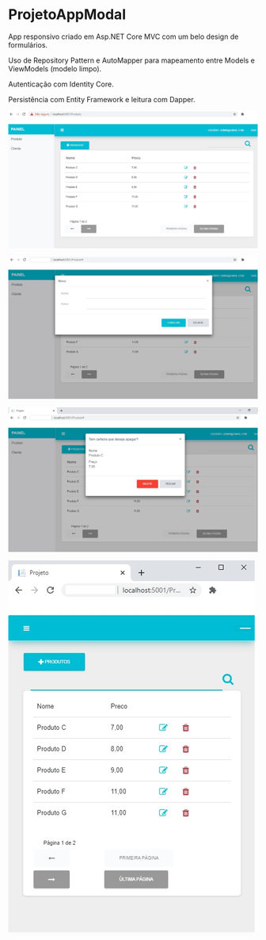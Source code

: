 # ProjetoAppModal

App responsivo criado em Asp.NET Core MVC com um belo design de formulários.

Uso de Repository Pattern e AutoMapper para mapeamento entre Models e ViewModels (modelo limpo).

Autenticação com Identity Core. 

Persistência com Entity Framework e leitura com Dapper. 

![alt text](Projeto/wwwroot/images/01.jpg?raw=true=250x250 "Title")

![alt text](Projeto/wwwroot/images/02.jpg?raw=true=250x250 "Title")

![alt text](Projeto/wwwroot/images/03.jpg?raw=true=250x250 "Title")

![alt text](Projeto/wwwroot/images/04.jpg?raw=true=250x250 "Title")




